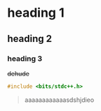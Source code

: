 # heading  1

## heading 2

### heading 3

~~dehude~~

```C++
#include <bits/stdc++.h>
```

> aaaaaaaaaaaasdshjdieo



